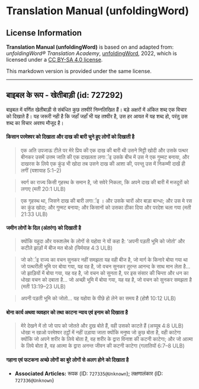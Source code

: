 # Translation Manual (unfoldingWord)

## License Information

**Translation Manual (unfoldingWord)** is based on and adapted from: _unfoldingWord® Translation Academy_, [unfoldingWord](https://unfoldingword.org/utw), 2022, which is licensed under a [CC BY-SA 4.0 license](https://creativecommons.org/licenses/by-sa/4.0/legalcode.en).

This markdown version is provided under the same license.



--------------------------------

## बाइबल के रूप - खेतीबाड़ी (id: 727292)

बाइबल में वर्णित खेतीबाड़ी से संबंधित कुछ तश्वीरें निम्नलिखित हैं। बड़े अक्षरों में अंकित शब्द एक विचार को दिखाते हैं। यह जरूरी नही है कि जहाँ जहाँ भी यह तश्वीर है, उस हर आयत में यह शब्द हो, परंतु उस शब्द का विचार अवश्य मौजूद है।

#### किसान परमेश्वर को दिखाता और दाख की बारी चुने हुए लोगों को दिखाती है

> एक अति उपजाऊ टीले पर मेरे प्रिय की एक दाख की बारी थी उसने मिट्टी खोदी और उसके पत्थर बीनकर उसमें उत्तम जाति की एक दाखलता लगार्इ उसके बीच में उस ने एक गुम्मट बनाया, और दाखरस के लिये एक कुंड भी खोदा तब उसने दाख की आशा की, परन्तु उस में निकम्मी दाखें ही लगीं (यशायाह 5:1–2\)

> स्वर्ग का राज्य किसी गृहस्थ के समान है, जो सवेरे निकला, कि अपने दाख की बारी में मजदूरों को लगाए (मती 20:1 ULB)

> एक गृहस्थ था, जिसने दाख की बारी लगार्इ । और उसके चारों ओर बाड़ा बान्धा; और उस मे रस का कुंड खोदा; और गुम्मट बनाया; और किसानों को उसका ठीका दिया और परदेश चला गया (मती 21:33 ULB)

#### जमीन लोगों के दिल (अंतरंग) को दिखाती है

> क्योंकि यहूदा और यरूशलेम के लोगों से यहोवा ने यों कहा है: ‘अपनी पड़ती भूमि को जोतो’ और कटीले झाड़ों में बीज मत बोओ (यिर्मयाह 4:3 ULB)

> जो कोर्इ राज्य का वचन सुनकर नहीं समझता यह वही बीज है, जो मार्ग के किनारे बोया गया था जो पत्थरीली भूमि पर बोया गया, यह वह है, जो वचन सुनकर तुरन्त आनन्द के साथ मान लेता है... जो झाड़ियों में बोया गया, यह वह है, जो वचन को सुनता है, पर इस संसार की चिन्ता और धन का धोखा वचन को दबाता है... जो अच्छी भूमि में बोया गया, यह वह है, जो वचन को सुनकर समझता है (मती 13:19–23 ULB)

> अपनी पड़ती भूमि को जोतो... यह यहोवा के पीछे हो लेने का समय है (होशै 10:12 ULB)

#### बोना कार्य अथवा व्यवहार को तथा काटना न्याय एवं इनाम को दिखाता है

> मेरे देखने में तो जो पाप को जोतते और दुख बोते हैं, वही उसको काटते हैं (अय्यूब 4:8 ULB) धोखा न खाओ परमेश्वर ठट्ठों में नहीं उड़ाया जाता क्योंकि मनुष्य जो कुछ बोता है, वही काटेगा क्योंकि जो अपने शरीर के लिये बोता है, वह शरीर के द्वारा विनाश की कटनी काटेगा; और जो आत्मा के लिये बोता है, वह आत्मा के द्वारा अनन्त जीवन की कटनी काटेगा (गलातियों 6:7–8 ULB)

#### गहाना एवं फटकना अच्छे लोगों का बुरे लोगों से अलग होने को दिखाता है

* **Associated Articles:** रूपक (ID: `727335@Unknown`); लक्षणालंकार (ID: `727336@Unknown`)

